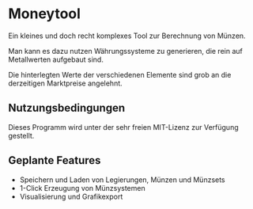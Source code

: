 # Moneytool

Ein kleines und doch recht komplexes Tool zur Berechnung von Münzen.

Man kann es dazu nutzen Währungssysteme zu generieren, die rein auf Metallwerten aufgebaut sind.

Die hinterlegten Werte der verschiedenen Elemente sind grob an die derzeitigen Marktpreise angelehnt.

## Nutzungsbedingungen
Dieses Programm wird unter der sehr freien MIT-Lizenz zur Verfügung gestellt.



## Geplante Features

* Speichern und Laden von Legierungen, Münzen und Münzsets
* 1-Click Erzeugung von Münzsystemen
* Visualisierung und Grafikexport


